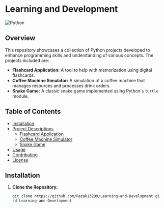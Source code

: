 # Learning and Development

![Python](https://img.shields.io/badge/Python-3.x-blue)

## Overview

This repository showcases a collection of Python projects developed to enhance programming skills and understanding of various concepts. The projects included are:

- **Flashcard Application:** A tool to help with memorization using digital flashcards.
- **Coffee Machine Simulator:** A simulation of a coffee machine that manages resources and processes drink orders.
- **Snake Game:** A classic snake game implemented using Python's `turtle` module.

## Table of Contents

- [Installation](#installation)
- [Project Descriptions](#project-descriptions)
  - [Flashcard Application](#flashcard-application)
  - [Coffee Machine Simulator](#coffee-machine-simulator)
  - [Snake Game](#snake-game)
- [Usage](#usage)
- [Contributing](#contributing)
- [License](#license)

## Installation

1. **Clone the Repository:**

   ```bash
   git clone https://github.com/Razak13299/Learning-and-Development.git
   cd Learning-and-Development
